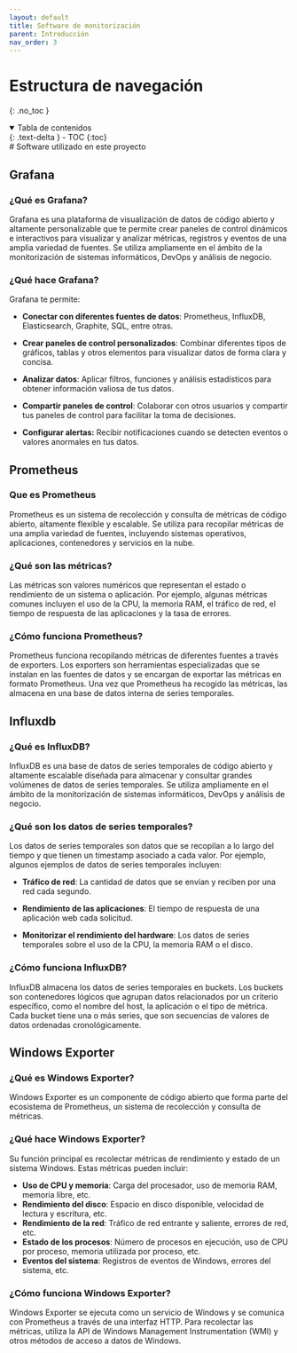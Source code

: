 ```yaml
---
layout: default
title: Software de monitorización
parent: Introducción
nav_order: 3
---
```

# Estructura de navegación
{: .no_toc }

<details open markdown="block">
  <summary>
    Tabla de contenidos
  </summary>
  {: .text-delta }
- TOC
{:toc}
</details>
# Software utilizado en este proyecto

## Grafana

### ¿Qué es Grafana?

Grafana es una plataforma de visualización de datos de código abierto y altamente personalizable que te permite crear paneles de control dinámicos e interactivos para visualizar y analizar métricas, registros y eventos de una amplia variedad de fuentes. Se utiliza ampliamente en el ámbito de la monitorización de sistemas informáticos, DevOps y análisis de negocio.

### ¿Qué hace Grafana?

Grafana te permite:

- **Conectar con diferentes fuentes de datos**: Prometheus, InfluxDB, Elasticsearch, Graphite, SQL, entre otras.

- **Crear paneles de control personalizados**: Combinar diferentes tipos de gráficos, tablas y otros elementos para visualizar datos de forma clara y concisa.

- **Analizar datos**: Aplicar filtros, funciones y análisis estadísticos para obtener información valiosa de tus datos.

- **Compartir paneles de control**: Colaborar con otros usuarios y compartir tus paneles de control para facilitar la toma de decisiones.

- **Configurar alertas:** Recibir notificaciones cuando se detecten eventos o valores anormales en tus datos.


## Prometheus

### Que es Prometheus

Prometheus es un sistema de recolección y consulta de métricas de código abierto, altamente flexible y escalable. Se utiliza para recopilar métricas de una amplia variedad de fuentes, incluyendo sistemas operativos, aplicaciones, contenedores y servicios en la nube.

### ¿Qué son las métricas?

Las métricas son valores numéricos que representan el estado o rendimiento de un sistema o aplicación. Por ejemplo, algunas métricas comunes incluyen el uso de la CPU, la memoria RAM, el tráfico de red, el tiempo de respuesta de las aplicaciones y la tasa de errores.

### ¿Cómo funciona Prometheus?

Prometheus funciona recopilando métricas de diferentes fuentes a través de exporters. Los exporters son herramientas especializadas que se instalan en las fuentes de datos y se encargan de exportar las métricas en formato Prometheus. Una vez que Prometheus ha recogido las métricas, las almacena en una base de datos interna de series temporales.

## Influxdb

### ¿Qué es InfluxDB?

InfluxDB es una base de datos de series temporales de código abierto y altamente escalable diseñada para almacenar y consultar grandes volúmenes de datos de series temporales. Se utiliza ampliamente en el ámbito de la monitorización de sistemas informáticos, DevOps y análisis de negocio.

### ¿Qué son los datos de series temporales?

Los datos de series temporales son datos que se recopilan a lo largo del tiempo y que tienen un timestamp asociado a cada valor. Por ejemplo, algunos ejemplos de datos de series temporales incluyen:

- **Tráfico de red**: La cantidad de datos que se envían y reciben por una red cada segundo.

- **Rendimiento de las aplicaciones**: El tiempo de respuesta de una aplicación web cada solicitud.

- **Monitorizar el rendimiento del hardware**: Los datos de series temporales sobre el uso de la CPU, la memoria RAM o el disco.


### ¿Cómo funciona InfluxDB?

InfluxDB almacena los datos de series temporales en buckets. Los buckets son contenedores lógicos que agrupan datos relacionados por un criterio específico, como el nombre del host, la aplicación o el tipo de métrica. Cada bucket tiene una o más series, que son secuencias de valores de datos ordenadas cronológicamente.

## Windows Exporter

### ¿Qué es Windows Exporter?
Windows Exporter es un componente de código abierto que forma parte del ecosistema de Prometheus, un sistema de recolección y consulta de métricas.

### ¿Qué hace Windows Exporter?

Su función principal es recolectar métricas de rendimiento y estado de un sistema Windows. Estas métricas pueden incluir:

- **Uso de CPU y memoria**: Carga del procesador, uso de memoria RAM, memoria libre, etc.
- **Rendimiento del disco**: Espacio en disco disponible, velocidad de lectura y escritura, etc.
- **Rendimiento de la red**: Tráfico de red entrante y saliente, errores de red, etc.
- **Estado de los procesos**: Número de procesos en ejecución, uso de CPU por proceso, memoria utilizada por proceso, etc.
- **Eventos del sistema**: Registros de eventos de Windows, errores del sistema, etc.

### ¿Cómo funciona Windows Exporter?

Windows Exporter se ejecuta como un servicio de Windows y se comunica con Prometheus a través de una interfaz HTTP. Para recolectar las métricas, utiliza la API de Windows Management Instrumentation (WMI) y otros métodos de acceso a datos de Windows.